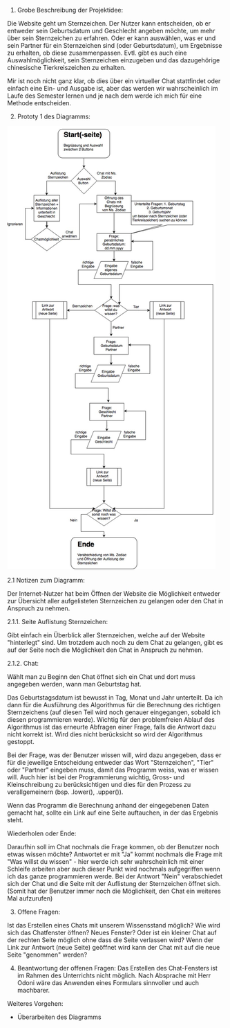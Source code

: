 1. Grobe Beschreibung der Projektidee:

Die Website geht um Sternzeichen.
Der Nutzer kann entscheiden, ob er entweder sein Geburtsdatum und Geschlecht angeben möchte, um mehr über sein Sternzeichen zu erfahren. Oder er kann auswählen, was er und sein Partner für ein Sternzeichen sind (oder Geburtsdatum), um Ergebnisse zu erhalten, ob diese zusammenpassen. Evtl. gibt es auch eine Auswahlmöglichkeit, sein Sternzeichen einzugeben und das dazugehörige chinesische Tierkreiszeichen zu erhalten.

Mir ist noch nicht ganz klar, ob dies über ein virtueller Chat stattfindet oder einfach eine Ein- und Ausgabe ist, aber das werden wir wahrscheinlich im Laufe des Semester lernen und je nach dem werde ich mich für eine Methode entscheiden.


2. Prototy 1 des Diagramms:

![Diagramm zum Aufbau der Website](https://github.com/selmafederl/prog2/blob/master/dokumentation/diagramm_website.jpg "Diagramm 1 Website")

2.1 Notizen zum Diagramm:

Der Internet-Nutzer hat beim Öffnen der Website die Möglichkeit entweder zur Übersicht aller aufgelisteten Sternzeichen zu gelangen oder den Chat in Anspruch zu nehmen.

2.1.1. Seite Auflistung Sternzeichen:

Gibt einfach ein Überblick aller Sternzeichen, welche auf der Website "hinterlegt" sind. Um trotzdem auch noch zu dem Chat zu gelangen, gibt es auf der Seite noch die Möglichkeit den Chat in Anspruch zu nehmen.

2.1.2. Chat:

Wählt man zu Beginn den Chat öffnet sich ein Chat und dort muss angegeben werden, wann man Geburtstag hat.

Das Geburtstagsdatum ist bewusst in Tag, Monat und Jahr unterteilt. Da ich dann für die Ausführung des Algorithmus für die Berechnung des richtigen Sternzeichens (auf diesen Teil wird noch genauer eingegangen, sobald ich diesen programmieren werde). Wichtig für den problemfreien Ablauf des Algorithmus ist das erneurte Abfragen einer Frage, falls die Antwort dazu nicht korrekt ist. Wird dies nicht berücksicht so wird der Algorithmus gestoppt. 

Bei der Frage, was der Benutzer wissen will, wird dazu angegeben, dass er für die jeweilige Entscheidung entweder das Wort "Sternzeichen", "Tier" oder "Partner" eingeben muss, damit das Programm weiss, was er wissen will. Auch hier ist bei der Programmierung wichtig, Gross- und Kleinschreibung zu berücksichtigen und dies für den Prozess zu verallgemeinern (bsp. .lower(), .upper()).

Wenn das Programm die Berechnung anhand der eingegebenen Daten gemacht hat, sollte ein Link auf eine Seite auftauchen, in der das Ergebnis steht.

Wiederholen oder Ende:

Daraufhin soll im Chat nochmals die Frage kommen, ob der Benutzer noch etwas wissen möchte? Antwortet er mit "Ja" kommt nochmals die Frage mit "Was willst du wissen" - hier werde ich sehr wahrscheinlich mit einer Schleife arbeiten aber auch dieser Punkt wird nochmals aufgegriffen wenn ich das ganze programmieren werde. Bei der Antwort "Nein" verabschiedet sich der Chat und die Seite mit der Auflistung der Sternzeichen öffnet sich. (Somit hat der Benutzer immer noch die Möglichkeit, den Chat ein weiteres Mal aufzurufen)

3. Offene Fragen:

Ist das Erstellen eines Chats mit unserem Wissensstand möglich?
Wie wird sich das Chatfenster öffnen? Neues Fenster? Oder ist ein kleiner Chat auf der rechten Seite möglich ohne dass die Seite verlassen wird?
Wenn der Link zur Antwort (neue Seite) geöffnet wird kann der Chat mit auf die neue Seite "genommen" werden? 

4. Beantwortung der offenen Fragen:
Das Erstellen des Chat-Fensters ist im Rahmen des Unterrichts nicht möglich. Nach Absprache mit Herr Odoni wäre das Anwenden eines Formulars sinnvoller und auch machbarer.

Weiteres Vorgehen:
- Überarbeiten des Diagramms

